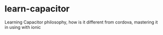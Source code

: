 # learn-capacitor
Learning Capacitor philosophy, how is it different from cordova, mastering it in using with ionic
